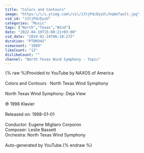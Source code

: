 ```yaml
---
title: "Colors and Contours"
image: "https:\/\/i.ytimg.com\/vi\/JJtjPdcDyzU\/hqdefault.jpg"
vid_id: "JJtjPdcDyzU"
categories: "Music"
tags: ["North","Texas","Wind"]
date: "2022-04-19T15:08:21+03:00"
vid_date: "2019-01-24T06:18:27Z"
duration: "PT8M34S"
viewcount: "1089"
likeCount: "12"
dislikeCount: ""
channel: "North Texas Wind Symphony - Topic"
---
```

{% raw %}Provided to YouTube by NAXOS of America<br /><br />Colors and Contours · North Texas Wind Symphony<br /><br />North Texas Wind Symphony: Deja View<br /><br />℗ 1998 Klavier<br /><br />Released on: 1998-01-01<br /><br />Conductor: Eugene Migliaro Corporon<br />Composer: Leslie Bassett<br />Orchestra: North Texas Wind Symphony<br /><br />Auto-generated by YouTube.{% endraw %}
